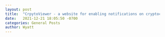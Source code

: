 ```yaml
---
layout: post
title:  "CrpytoViewer - a website for enabling notifications on cryptocurrency trends"
date:   2021-12-21 18:05:50 -0700
categories: General Posts
author: Wyatt 
---
```


